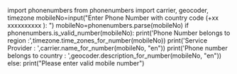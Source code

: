 import phonenumbers 
from phonenumbers import carrier, geocoder, timezone
mobileNo=input("Enter Phone Number with country code (+xx xxxxxxxxxx ): ")
mobileNo=phonenumbers.parse(mobileNo)
if phonenumbers.is_valid_number(mobileNo):
    print('Phone Number belongs to region  :',timezone.time_zones_for_number(mobileNo))
    print('Service Provider : ',carrier.name_for_number(mobileNo, "en"))
    print('Phone number belongs to country : ',geocoder.description_for_number(mobileNo, "en"))
else:
    print("Please enter valid mobile number")
